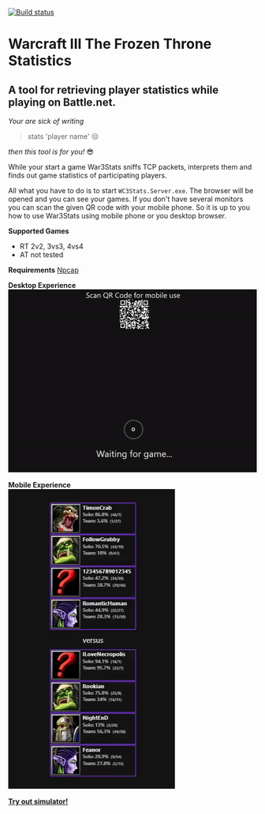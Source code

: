 [![Build status](https://ci.appveyor.com/api/projects/status/pf2a28vv3da6tq9k/branch/master?svg=true)](https://ci.appveyor.com/project/Rookian/war3stats/branch/master)

# Warcraft III The Frozen Throne Statistics
## A tool for retrieving player statistics while playing on Battle.net.

*Your are sick of writing*
> stats 'player name'  :unamused:

*then this tool is for you!* :sunglasses:

While your start a game War3Stats sniffs TCP packets, interprets them and finds out game statistics of participating players.   

All what you have to do is to start `WC3Stats.Server.exe`. The browser will be opened and you can see your games. If you don't have several monitors you can scan the given QR code with your mobile phone. So it is up to you how to use War3Stats using mobile phone or you desktop browser.
  
**Supported Games**
- RT 2v2, 3vs3, 4vs4
- AT not tested

**Requirements** [Npcap](https://nmap.org/download.html)

**Desktop Experience**  
![alt text](https://raw.githubusercontent.com/Rookian/War3Stats/master/github/desktop-xp.gif)


**Mobile Experience**  
![alt text](https://raw.githubusercontent.com/Rookian/War3Stats/master/github/mobile-xp.gif)

[**Try out simulator!**](https://wc3statsserver.azurewebsites.net/)
